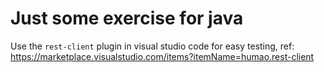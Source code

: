# Just some exercise for java

Use the `rest-client` plugin in visual studio code for easy testing, ref: https://marketplace.visualstudio.com/items?itemName=humao.rest-client

